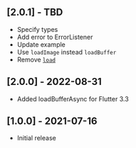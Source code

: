 ## [2.0.1] - TBD
* Specify types
* Add error to ErrorListener
* Update example
* Use `loadImage` instead `loadBuffer`
* Remove [`load`](https://github.com/flutter/flutter/pull/132679)

## [2.0.0] - 2022-08-31
* Added loadBufferAsync for Flutter 3.3

## [1.0.0] - 2021-07-16
* Initial release
